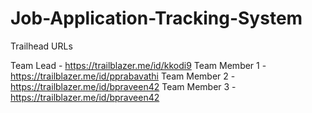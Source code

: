 # Job-Application-Tracking-System

Trailhead URLs

Team Lead - https://trailblazer.me/id/kkodi9
Team Member 1 - https://trailblazer.me/id/pprabavathi
Team Member 2 - https://trailblazer.me/id/bpraveen42
Team Member 3 - https://trailblazer.me/id/bpraveen42
